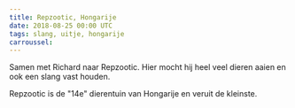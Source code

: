 ```yaml
---
title: Repzootic, Hongarije
date: 2018-08-25 00:00 UTC
tags: slang, uitje, hongarije
carroussel:
---
```

Samen met Richard naar Repzootic. Hier mocht hij heel veel dieren aaien en ook een slang vast houden.

Repzootic is de "14e" dierentuin van Hongarije en veruit de kleinste.



